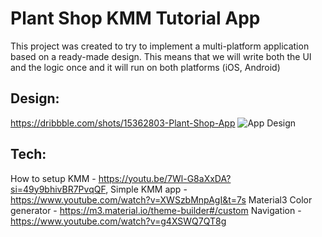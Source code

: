 # Plant Shop KMM Tutorial App
This project was created to try to implement a multi-platform application based on a ready-made design. This means that we will write both the UI and the logic once and it will run on both platforms (iOS, Android)

## Design:
https://dribbble.com/shots/15362803-Plant-Shop-App
![App Design](https://cdn.dribbble.com/users/7117133/screenshots/15362803/media/4f2a3e618799053d8bf6e40f8b99550b.png?resize=1600x1200&vertical=center)

## Tech:
How to setup KMM - https://youtu.be/7Wl-G8aXxDA?si=49y9bhivBR7PvqQF,
Simple KMM app - https://www.youtube.com/watch?v=XWSzbMnpAgI&t=7s
Material3 Color generator - https://m3.material.io/theme-builder#/custom
Navigation - https://www.youtube.com/watch?v=g4XSWQ7QT8g
